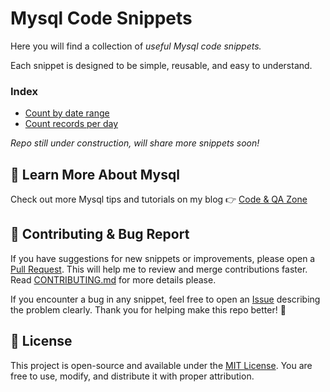 # Mysql Code Snippets

Here you will find a collection of *useful Mysql code snippets.*

Each snippet is designed to be simple, reusable, and easy to understand.

### Index
- [Count by date range](./snippets/count-by-date-range-script-example.sql)
- [Count records per day](./snippets/count-records-per-day-script-example.sql)

*Repo still under construction, will share more snippets soon!*

## 🚀 Learn More About Mysql

Check out more Mysql tips and tutorials on my blog 👉 [Code & QA Zone](https://codeqazone.com/categories/mysql)

## 📝 Contributing & Bug Report

If you have suggestions for new snippets or improvements, please open a [Pull Request](./github/PULL_REQUEST_TEMPLATE.md). This will help me to review and merge contributions faster. Read [CONTRIBUTING.md](./github/CONTRIBUTING.md) for more details please.

If you encounter a bug in any snippet, feel free to open an [Issue](https://github.com/ypdev19/mysql-snippets/issues) describing the problem clearly. Thank you for helping make this repo better! 🙌 

## 📄 License

This project is open-source and available under the [MIT License](./LICENSE). You are free to use, modify, and distribute it with proper attribution.
